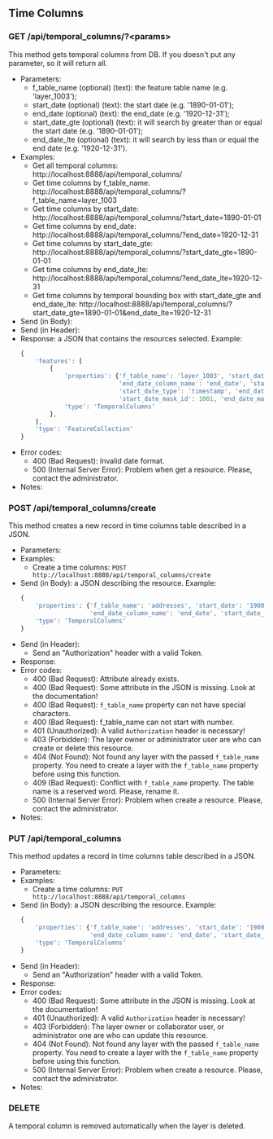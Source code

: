 ## Time Columns


### GET /api/temporal_columns/?\<params>

This method gets temporal columns from DB. If you doesn't put any parameter, so it will return all.
- Parameters:
    - f_table_name (optional) (text): the feature table name (e.g. 'layer_1003');
    - start_date (optional) (text): the start date (e.g. '1890-01-01');
    - end_date (optional) (text): the end_date (e.g. '1920-12-31');
    - start_date_gte (optional) (text): it will search by greater than or equal the start date (e.g. '1890-01-01');
    - end_date_lte (optional) (text): it will search by less than or equal the end date (e.g. '1920-12-31').
- Examples:
     - Get all temporal columns: http://localhost:8888/api/temporal_columns/
     - Get time columns by f_table_name: http://localhost:8888/api/temporal_columns/?f_table_name=layer_1003
     - Get time columns by start_date: http://localhost:8888/api/temporal_columns/?start_date=1890-01-01
     - Get time columns by end_date: http://localhost:8888/api/temporal_columns/?end_date=1920-12-31
     - Get time columns by start_date_gte: http://localhost:8888/api/temporal_columns/?start_date_gte=1890-01-01
     - Get time columns by end_date_lte: http://localhost:8888/api/temporal_columns/?end_date_lte=1920-12-31
     - Get time columns by temporal bounding box with start_date_gte and end_date_lte: http://localhost:8888/api/temporal_columns/?start_date_gte=1890-01-01&end_date_lte=1920-12-31
- Send (in Body):
- Send (in Header):
- Response: a JSON that contains the resources selected. Example:
    ```javascript
    {
        'features': [
            {
                'properties': {'f_table_name': 'layer_1003', 'start_date': '1900-01-01', 'end_date': '1920-12-31',
                               'end_date_column_name': 'end_date', 'start_date_column_name': 'start_date'},
                               'start_date_type': 'timestamp', 'end_date_type': 'timestamp',
                               'start_date_mask_id': 1001, 'end_date_mask_id': 1001
                'type': 'TemporalColumns'
            },
        ],
        'type': 'FeatureCollection'
    }
    ```
- Error codes:
    - 400 (Bad Request): Invalid date format.
    - 500 (Internal Server Error): Problem when get a resource. Please, contact the administrator.
- Notes:


### POST /api/temporal_columns/create

This method creates a new record in time columns table described in a JSON.
- Parameters:
- Examples:
    - Create a time columns: ```POST http://localhost:8888/api/temporal_columns/create```
- Send (in Body): a JSON describing the resource. Example:
    ```javascript
    {
        'properties': {'f_table_name': 'addresses', 'start_date': '1900-01-01', 'end_date': '1920-12-31',
                       'end_date_column_name': 'end_date', 'start_date_column_name': 'start_date'},
        'type': 'TemporalColumns'
    }
    ```
- Send (in Header):
    - Send an "Authorization" header with a valid Token.
- Response:
- Error codes:
    - 400 (Bad Request): Attribute already exists.
    - 400 (Bad Request): Some attribute in the JSON is missing. Look at the documentation!
    - 400 (Bad Request): `f_table_name` property can not have special characters.
    - 400 (Bad Request): f_table_name can not start with number.
    - 401 (Unauthorized): A valid `Authorization` header is necessary!
    - 403 (Forbidden): The layer owner or administrator user are who can create or delete this resource.
    - 404 (Not Found): Not found any layer with the passed `f_table_name` property. You need to create a layer with the `f_table_name` property before using this function.
    - 409 (Bad Request): Conflict with `f_table_name` property. The table name is a reserved word. Please, rename it.
    - 500 (Internal Server Error): Problem when create a resource. Please, contact the administrator.
- Notes:


### PUT /api/temporal_columns

This method updates a record in time columns table described in a JSON.
- Parameters:
- Examples:
    - Create a time columns: ```PUT http://localhost:8888/api/temporal_columns```
- Send (in Body): a JSON describing the resource. Example:
    ```javascript
    {
        'properties': {'f_table_name': 'addresses', 'start_date': '1900-01-01', 'end_date': '1920-12-31',
                       'end_date_column_name': 'end_date', 'start_date_column_name': 'start_date'},
        'type': 'TemporalColumns'
    }
    ```
- Send (in Header):
    - Send an "Authorization" header with a valid Token.
- Response:
- Error codes:
    - 400 (Bad Request): Some attribute in the JSON is missing. Look at the documentation!
    - 401 (Unauthorized): A valid `Authorization` header is necessary!
    - 403 (Forbidden): The layer owner or collaborator user, or administrator one are who can update this resource.
    - 404 (Not Found): Not found any layer with the passed `f_table_name` property. You need to create a layer with the `f_table_name` property before using this function.
    - 500 (Internal Server Error): Problem when create a resource. Please, contact the administrator.
- Notes:


### DELETE

A temporal column is removed automatically when the layer is deleted.
